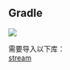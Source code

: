 ## Gradle
[![](https://jitpack.io/v/zj565061763/develop.svg)](https://jitpack.io/#zj565061763/develop)

需要导入以下库：
<br>
[stream](https://github.com/zj565061763/stream)